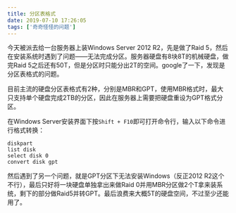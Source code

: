 ```yaml
---
title: 分区表格式
date: 2019-07-10 17:26:05
tags: ['奇奇怪怪的问题']
---
```


今天被派去给一台服务器上装Windows Server 2012 R2，先是做了Raid 5，然后在安装系统时遇到了问题——无法完成分区。服务器硬盘有8块8T的机械硬盘，做完Raid 5之后还有50T，但是分区时只能分出2T的空间。google了一下，发现是分区表格式的问题。

目前主流的硬盘分区表格式有2种，分别是MBR和GPT，使用MBR格式时，最大只支持单个硬盘完成2TB的分区，因此在服务器上需要把硬盘重设为GPT格式分区。

在Windows Server安装界面下按`Shift + F10`即可打开命令行，输入以下命令进行格式转换：

```
diskpart
list disk
select disk 0
convert disk gpt
```

然后遇到了另一个问题，就是GPT分区下无法安装Windows（反正2012 R2这个不行），最后只好将一块硬盘单独拿出来做Raid 0并用MBR分区做2个T拿来装系统，剩下的部分做Raid5并转GPT。最后浪费来大概5T的硬盘空间，不过至少还能用了。